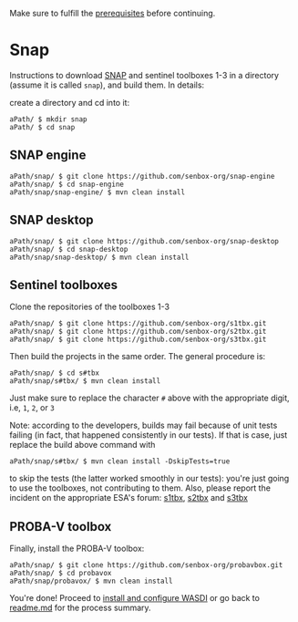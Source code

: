 Make sure to fulfill the [prerequisites](./prerequisites.md) before continuing.

# Snap

Instructions to download [SNAP](https://senbox.atlassian.net/wiki/spaces/SNAP/pages/10879039/How+to+build+SNAP+from+sources) and sentinel toolboxes 1-3 in a directory (assume it is called `snap`), and build them. In details:

create a directory and cd into it:

```
aPath/ $ mkdir snap
aPath/ $ cd snap
```


## SNAP engine

```
aPath/snap/ $ git clone https://github.com/senbox-org/snap-engine
aPath/snap/ $ cd snap-engine
aPath/snap/snap-engine/ $ mvn clean install
```

## SNAP desktop

```
aPath/snap/ $ git clone https://github.com/senbox-org/snap-desktop
aPath/snap/ $ cd snap-desktop
aPath/snap/snap-desktop/ $ mvn clean install
```

## Sentinel toolboxes

Clone the repositories of the toolboxes 1-3

```
aPath/snap/ $ git clone https://github.com/senbox-org/s1tbx.git
aPath/snap/ $ git clone https://github.com/senbox-org/s2tbx.git
aPath/snap/ $ git clone https://github.com/senbox-org/s3tbx.git
```

Then build the projects in the same order. The general procedure is:

```
aPath/snap/ $ cd s#tbx
aPath/snap/s#tbx/ $ mvn clean install

```
Just make sure to replace the character `#` above with the appropriate digit, i.e, `1`, `2`, or `3`

Note: according to the developers, builds may fail because of unit tests failing (in fact, that happened consistently in our tests). If that is case, just replace the build above command with

```
aPath/snap/s#tbx/ $ mvn clean install -DskipTests=true
```

to skip the tests (the latter worked smoothly in our tests): you're just going to use the toolboxes, not contributing to them. Also, please report the incident on the appropriate ESA's forum: [s1tbx](https://forum.step.esa.int/c/s1tbx/problem-reports), [s2tbx](https://forum.step.esa.int/c/s2tbx/problem-reports) and [s3tbx](https://forum.step.esa.int/c/s3tbx/problem-reports)


## PROBA-V toolbox

Finally, install the PROBA-V toolbox:

```
aPath/snap/ $ git clone https://github.com/senbox-org/probavbox.git
aPath/snap/ $ cd probavox
aPath/snap/probavox/ $ mvn clean install
```

You're done!
Proceed to [install and configure WASDI](./setupWasdi.md) or go back to [readme.md](./readme.md) for the process summary.